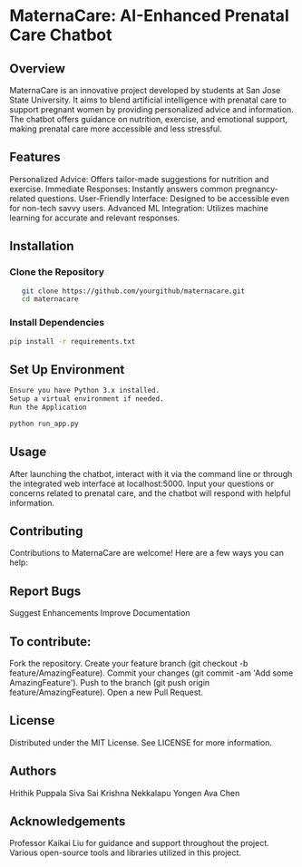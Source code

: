 # MaternaCare: AI-Enhanced Prenatal Care Chatbot
## Overview
MaternaCare is an innovative project developed by students at San Jose State University. It aims to blend artificial intelligence with prenatal care to support pregnant women by providing personalized advice and information. The chatbot offers guidance on nutrition, exercise, and emotional support, making prenatal care more accessible and less stressful.

## Features
Personalized Advice: Offers tailor-made suggestions for nutrition and exercise.
Immediate Responses: Instantly answers common pregnancy-related questions.
User-Friendly Interface: Designed to be accessible even for non-tech savvy users.
Advanced ML Integration: Utilizes machine learning for accurate and relevant responses.

## Installation
### Clone the Repository

```bash
   git clone https://github.com/yourgithub/maternacare.git
   cd maternacare
```

### Install Dependencies

```bash
pip install -r requirements.txt
```

## Set Up Environment

```bash
Ensure you have Python 3.x installed.
Setup a virtual environment if needed.
Run the Application
```

```bash
python run_app.py
```

## Usage
After launching the chatbot, interact with it via the command line or through the integrated web interface at localhost:5000. Input your questions or concerns related to prenatal care, and the chatbot will respond with helpful information.

## Contributing
Contributions to MaternaCare are welcome! Here are a few ways you can help:

## Report Bugs
Suggest Enhancements
Improve Documentation

## To contribute:
Fork the repository.
Create your feature branch (git checkout -b feature/AmazingFeature).
Commit your changes (git commit -am 'Add some AmazingFeature').
Push to the branch (git push origin feature/AmazingFeature).
Open a new Pull Request.

## License
Distributed under the MIT License. See LICENSE for more information.

## Authors
Hrithik Puppala
Siva Sai Krishna Nekkalapu
Yongen Ava Chen

## Acknowledgements
Professor Kaikai Liu for guidance and support throughout the project.
Various open-source tools and libraries utilized in this project.
